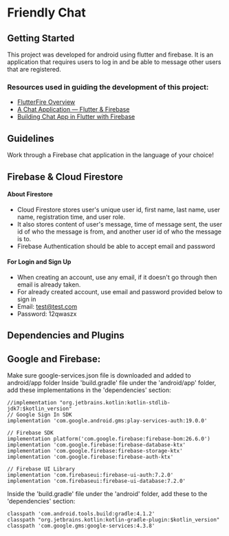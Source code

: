 # Friendly Chat
## Getting Started
This project was developed for android using flutter and firebase. It is an application that requires users to log in and be able to message other users that are registered.

### Resources used in guiding the development of this project:
- [FlutterFire Overview](https://firebase.flutter.dev/docs/overview/)
- [A Chat Application — Flutter & Firebase](https://medium.com/flutter-community/a-chat-application-flutter-firebase-1d2e87ace78f)
- [Building Chat App in Flutter with Firebase](https://medium.com/flutter-community/building-chat-app-in-flutter-with-firebase-888b6222fe20)

## Guidelines
Work through a Firebase chat application in the language of your choice!

## 

## Firebase & Cloud Firestore
#### About Firestore
- Cloud Firestore stores user's unique user id, first name, last name, user name, registration time, and user role.
- It also stores content of user's message, time of message sent, the user id of who the message is from, and another user id of who the message is to.
- Firebase Authentication should be able to accept email and password

#### For Login and Sign Up 
- When creating an account, use any email, if it doesn't go through then email is already taken. 
- For already created account, use email and password provided below to sign in
- Email: test@test.com 
- Password: 12qwaszx 

## Dependencies and Plugins
## Google and Firebase:
Make sure google-services.json file is downloaded and added to android/app folder
Inside 'build.gradle' file under the 'android/app' folder, add these implementations in the 'dependencies' section:

    //implementation "org.jetbrains.kotlin:kotlin-stdlib-jdk7:$kotlin_version"
    // Google Sign In SDK
    implementation 'com.google.android.gms:play-services-auth:19.0.0'
    
    // Firebase SDK
    implementation platform('com.google.firebase:firebase-bom:26.6.0')
    implementation 'com.google.firebase:firebase-database-ktx'
    implementation 'com.google.firebase:firebase-storage-ktx'
    implementation 'com.google.firebase:firebase-auth-ktx'

    // Firebase UI Library
    implementation 'com.firebaseui:firebase-ui-auth:7.2.0'
    implementation 'com.firebaseui:firebase-ui-database:7.2.0'
    
Inside the 'build.gradle' file under the 'android' folder, add these to the 'dependencies' section:

    classpath 'com.android.tools.build:gradle:4.1.2'
    classpath "org.jetbrains.kotlin:kotlin-gradle-plugin:$kotlin_version"
    classpath 'com.google.gms:google-services:4.3.8'
